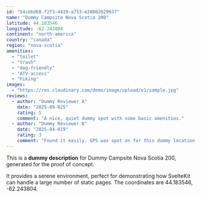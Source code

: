 ```yaml
---
id: "54cebd68-f2f3-4419-a753-e28802029937"
name: "Dummy Campsite Nova Scotia 200"
latitude: 44.183546
longitude: -62.243804
continent: "north-america"
country: "canada"
region: "nova-scotia"
amenities:
  - "toilet"
  - "trash"
  - "dog-friendly"
  - "ATV-access"
  - "hiking"
images:
  - "https://res.cloudinary.com/demo/image/upload/v1/sample.jpg"
reviews:
  - author: "Dummy Reviewer A"
    date: "2025-09-025"
    rating: 5
    comment: "A nice, quiet dummy spot with some basic amenities."
  - author: "Dummy Reviewer B"
    date: "2025-04-019"
    rating: 3
    comment: "Found it easily. GPS was spot on for this dummy location."
---
```


This is a **dummy description** for Dummy Campsite Nova Scotia 200, generated for the proof of concept.

It provides a serene environment, perfect for demonstrating how SvelteKit can handle a large number of static pages. The coordinates are 44.183546, -62.243804.
